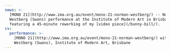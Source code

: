 ```yaml
---
news: >-
  [MONO 21](http://www.ima.org.au/event/mono-21-norman-westberg/) -- Norman
  Westberg (Swans) performance at the Institute of Modern Art in Brisbane
  featuring a 45-minute reworking of my [video piece](/bunny-bill/).
cv:
  performance: >-
    [MONO 21](http://www.ima.org.au/event/mono-21-norman-westberg/) with Norman
    Westberg (Swans), Institute of Modern Art, Brisbane
---
```

